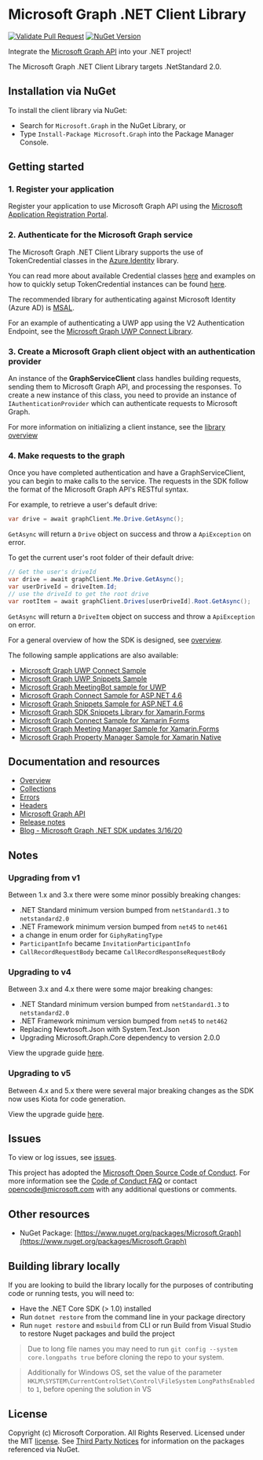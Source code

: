 # Microsoft Graph .NET Client Library

[![Validate Pull Request](https://github.com/microsoftgraph/msgraph-sdk-dotnet/actions/workflows/validatePullRequest.yml/badge.svg)](https://github.com/microsoftgraph/msgraph-sdk-dotnet/actions/workflows/validatePullRequest.yml)
[![NuGet Version](https://buildstats.info/nuget/Microsoft.Graph)](https://www.nuget.org/packages/Microsoft.Graph/)

Integrate the [Microsoft Graph API](https://graph.microsoft.com) into your .NET project!

The Microsoft Graph .NET Client Library targets .NetStandard 2.0.

## Installation via NuGet

To install the client library via NuGet:

* Search for `Microsoft.Graph` in the NuGet Library, or
* Type `Install-Package Microsoft.Graph` into the Package Manager Console.

## Getting started

### 1. Register your application

Register your application to use Microsoft Graph API using the [Microsoft Application Registration Portal](https://aka.ms/appregistrations).

### 2. Authenticate for the Microsoft Graph service

The Microsoft Graph .NET Client Library supports the use of TokenCredential classes in the [Azure.Identity](https://www.nuget.org/packages/Azure.Identity) library.

You can read more about available Credential classes [here](https://docs.microsoft.com/en-us/dotnet/api/overview/azure/identity-readme#key-concepts) and examples on how to quickly setup TokenCredential instances can be found [here](https://github.com/microsoftgraph/msgraph-sdk-dotnet/blob/dev/docs/tokencredentials.md).

The recommended library for authenticating against Microsoft Identity (Azure AD) is [MSAL](https://github.com/AzureAD/microsoft-authentication-library-for-dotnet).

For an example of authenticating a UWP app using the V2 Authentication Endpoint, see the [Microsoft Graph UWP Connect Library](https://github.com/OfficeDev/Microsoft-Graph-UWP-Connect-Library).

### 3. Create a Microsoft Graph client object with an authentication provider

An instance of the **GraphServiceClient** class handles building requests,
sending them to Microsoft Graph API, and processing the responses. To create a
new instance of this class, you need to provide an instance of
`IAuthenticationProvider` which can authenticate requests to Microsoft Graph.

For more information on initializing a client instance, see the [library overview](https://github.com/microsoftgraph/msgraph-sdk-dotnet/blob/dev/docs/overview.md)

### 4. Make requests to the graph

Once you have completed authentication and have a GraphServiceClient, you can
begin to make calls to the service. The requests in the SDK follow the format
of the Microsoft Graph API's RESTful syntax.

For example, to retrieve a user's default drive:

```csharp
var drive = await graphClient.Me.Drive.GetAsync();
```

`GetAsync` will return a `Drive` object on success and throw a
`ApiException` on error.

To get the current user's root folder of their default drive:

```csharp
// Get the user's driveId
var drive = await graphClient.Me.Drive.GetAsync();
var userDriveId = driveItem.Id;
// use the driveId to get the root drive
var rootItem = await graphClient.Drives[userDriveId].Root.GetAsync();
```

`GetAsync` will return a `DriveItem` object on success and throw a
`ApiException` on error.

For a general overview of how the SDK is designed, see [overview](https://github.com/microsoftgraph/msgraph-sdk-dotnet/blob/dev/docs/overview.md).

The following sample applications are also available:
* [Microsoft Graph UWP Connect Sample](https://github.com/microsoftgraph/uwp-csharp-connect-sample)
* [Microsoft Graph UWP Snippets Sample](https://github.com/microsoftgraph/uwp-csharp-snippets-sample)
* [Microsoft Graph MeetingBot sample for UWP](https://github.com/microsoftgraph/uwp-csharp-meetingbot-sample)
* [Microsoft Graph Connect Sample for ASP.NET 4.6](https://github.com/microsoftgraph/aspnet-connect-sample)
* [Microsoft Graph Snippets Sample for ASP.NET 4.6](https://github.com/microsoftgraph/aspnet-snippets-sample)
* [Microsoft Graph SDK Snippets Library for Xamarin.Forms](https://github.com/microsoftgraph/xamarin-csharp-snippets-sample)
* [Microsoft Graph Connect Sample for Xamarin Forms](https://github.com/microsoftgraph/xamarin-csharp-connect-sample)
* [Microsoft Graph Meeting Manager Sample for Xamarin.Forms](https://github.com/microsoftgraph/xamarin-csharp-meetingmanager-sample)
* [Microsoft Graph Property Manager Sample for Xamarin Native](https://github.com/microsoftgraph/xamarin-csharp-propertymanager-sample)

## Documentation and resources

* [Overview](https://github.com/microsoftgraph/msgraph-sdk-dotnet/blob/dev/docs/overview.md)
* [Collections](https://github.com/microsoftgraph/msgraph-sdk-dotnet/blob/dev/docs/collections.md)
* [Errors](https://github.com/microsoftgraph/msgraph-sdk-dotnet/blob/dev/docs/errors.md)
* [Headers](https://github.com/microsoftgraph/msgraph-sdk-dotnet/blob/dev/docs/headers.md)
* [Microsoft Graph API](https://graph.microsoft.com)
* [Release notes](https://github.com/microsoftgraph/msgraph-sdk-dotnet/releases)
* [Blog - Microsoft Graph .NET SDK updates 3/16/20](https://developer.microsoft.com/en-us/graph/blogs/microsoft-graph-net-sdk-updates/)

## Notes

### Upgrading from v1

Between 1.x and 3.x there were some minor possibly breaking changes:

 * .NET Standard minimum version bumped from `netStandard1.3` to `netstandard2.0`
 * .NET Framework minimum version bumped from `net45` to `net461`
 * a change in enum order for `GiphyRatingType`
 * `ParticipantInfo` became `InvitationParticipantInfo`
 * `CallRecordRequestBody` became `CallRecordResponseRequestBody`

### Upgrading to v4

Between 3.x and 4.x there were some major breaking changes:

 * .NET Standard minimum version bumped from `netStandard1.3` to `netstandard2.0`
 * .NET Framework minimum version bumped from `net45` to `net462`
 * Replacing Newtosoft.Json with System.Text.Json
 * Upgrading Microsoft.Graph.Core dependency to version 2.0.0

View the upgrade guide [here](https://github.com/microsoftgraph/msgraph-sdk-dotnet/blob/dev/docs/upgrade-to-v4.md).


### Upgrading to v5

Between 4.x and 5.x there were several major breaking changes as the SDK now uses Kiota for code generation.

View the upgrade guide [here](https://github.com/microsoftgraph/msgraph-sdk-dotnet/blob/dev/docs/upgrade-to-v5.md).

## Issues

To view or log issues, see [issues](https://github.com/microsoftgraph/msgraph-sdk-dotnet/issues).

This project has adopted the [Microsoft Open Source Code of Conduct](https://opensource.microsoft.com/codeofconduct/). For more information see the [Code of Conduct FAQ](https://opensource.microsoft.com/codeofconduct/faq/) or contact [opencode@microsoft.com](mailto:opencode@microsoft.com) with any additional questions or comments.

## Other resources

* NuGet Package: [https://www.nuget.org/packages/Microsoft.Graph](https://www.nuget.org/packages/Microsoft.Graph)

## Building library locally

If you are looking to build the library locally for the purposes of contributing code or running tests, you will need to:

- Have the .NET Core SDK (> 1.0) installed
- Run `dotnet restore` from the command line in your package directory
- Run `nuget restore` and `msbuild` from CLI or run Build from Visual Studio to restore Nuget packages and build the project

> Due to long file names you may need to run `git config --system core.longpaths true` before cloning the repo to your system.

> Additionally for Windows OS, set the value of the parameter `HKLM\SYSTEM\CurrentControlSet\Control\FileSystem` `LongPathsEnabled` to `1`, before opening the solution in VS

## License

Copyright (c) Microsoft Corporation. All Rights Reserved. Licensed under the MIT [license](LICENSE.txt). See [Third Party Notices](https://github.com/microsoftgraph/msgraph-sdk-dotnet/blob/master/THIRD%20PARTY%20NOTICES) for information on the packages referenced via NuGet.
